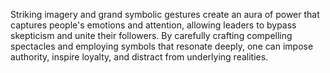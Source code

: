 Striking imagery and grand symbolic gestures create an aura of power that captures people's emotions and attention, allowing leaders to bypass skepticism and unite their followers. By carefully crafting compelling spectacles and employing symbols that resonate deeply, one can impose authority, inspire loyalty, and distract from underlying realities.
